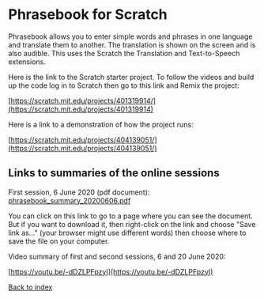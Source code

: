 # Phrasebook for Scratch

Phrasebook allows you to enter simple words and phrases in one language and translate them to another. The translation is shown on the screen and is also audible. This uses the Scratch the Translation and Text-to-Speech extensions.

Here is the link to the Scratch starter project. To follow the videos and build up the code log in to Scratch then go to this link and Remix the project:

[https://scratch.mit.edu/projects/401319914/](https://scratch.mit.edu/projects/401319914)

Here is a link to a demonstration of how the project runs:

[https://scratch.mit.edu/projects/404139051/](https://scratch.mit.edu/projects/404139051/)

## Links to summaries of the online sessions

First session, 6 June 2020 (pdf document):
[phrasebook_summary_20200606.pdf](phrasebook_summary_20200606.pdf)

You can click on this link to go to a page where you can see the document. But if you want to download it, then right-click on the link and choose "Save link as..." (your browser might use different words) then choose where to save the file on your computer.

Video summary of first and second sessions, 6 and 20 June 2020:

[https://youtu.be/-dDZLPFpzyI](https://youtu.be/-dDZLPFpzyI)

[Back to index](README.md)
